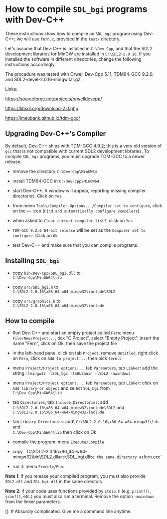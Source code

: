 <!---

  Convert this file with:

  pandoc -V urlcolor=blue howto_Dev-Cpp.md -o howto_Dev-Cpp.pdf

--->

How to compile `SDL_bgi` programs with Dev-C++
==============================================

These instructions show how to compile an `SDL_bgi` program using
Dev-C++; we will use `fern.c`, provided in the `test/` directory.

Let's assume that Dev-C++ is installed in `C:\Dev-Cpp`, and that the
SDL2 development libraries for MinGW are installed in
`C:\SDL2-2.0.16`. If you installed the software in different
directories, change the following instructions accordingly.

The procedure was tested with Orwell Dev-Cpp 5.11, TDM64-GCC 9.2.0,
and SDL2-devel-2.0.16-mingw.tar.gz.

Links:

<https://sourceforge.net/projects/orwelldevcpp/>

<https://libsdl.org/download-2.0.php>

<https://jmeubank.github.io/tdm-gcc/>


Upgrading Dev-C++'s Compiler
----------------------------

By default, Dev-C++ ships with TDM-GCC 4.9.2; this is a very old
version of `gcc` that is not compatible with current SDL2 development
libraries. To compile `SDL_bgi` programs, you must upgrade TDM-GCC to
a newer release.

- remove the directory `C:\Dev-Cpp\MinGW64`

- install TDM64-GCC in `C:\Dev-Cpp\MinGW64`

- start Dev-C++. A window will appear, reporting missing compiler 
  directories. Click on `Yes`

- from menu `Tools/Compiler Options.../Compiler set to configure`, 
  click on the `++` icon (`Find and automatically configure compilers`)

- when asked to `Clear current compiler list?`, click on `Yes`

- `TDM-GCC 9.2.0 64-bit release` will be set as the `Compiler set to
  configure`. Click on `Ok`

- test Dev-C++ and make sure that you can compile programs.


Installing `SDL_bgi`
--------------------

- copy `bin/Dev-Cpp/SDL_bgi.dll` to\
  `C:\Dev-Cpp\MinGW64\lib`

- copy `src/SDL_bgi.h` to\
  `C:\SDL2-2.0.16\x86_64-w64-mingw32\include\SDL2`

- copy `src/graphics.h` to\
  `C:\SDL2-2.0.16\x86_64-w64-mingw32\include`


How to compile
--------------

- Run Dev-C++ and start an empty project called `Fern`: menu
  `File/New/Project...`, tick "C Project", select "Empty Project",
  insert the name "Fern", click on Ok, then save the project file

- in the left-hand pane, click on tab `Project`, remove `Untitled`,
  right click on `Fern`, click on `Add to project...`, then pick `fern.c`

- menu `Project/Project options...`, tab `Parameters`, tab `Linker`:
  add the string `-lmingw32 -lSDL_bgi -lSDL2main -lSDL2 -mwindows`

- menu `Project/Project options...`, tab `Parameters`, tab `Linker`:
  click on `Add library or object` and select `SDL_bgi` from\
  `C:\Dev-Cpp\MinGW64\lib`

- tab `Directories`, tab `Include Directories`: add\
  `C:\SDL2-2.0.16\x86_64-w64-mingw32\include\SDL2` and\
  `C:\SDL2-2.0.16\x86_64-w64-mingw32\include`

- tab `Library Directories`: add\ 
  `C:\SDL2-2.0.16\x86_64-w64-mingw32\lib` and\
  `C:\Dev-Cpp\MinGW64\lib` then click on Ok

- compile the program: menu `Execute/Compile`

- copy ``C:\SDL2-2.0.16\x86_64-w64-mingw32\bin\SDL2.dll` and\
 `SDL_bgi.dll` to the same directory as `fern.exe`

- run it: menu `Execute/Run`.

**Note 1**: if you release your compiled program, you must
also provide `SDL2.dll` and `SDL_bgi.dll` in the same directory.

**Note 2**: if your code uses functions provided by `stdio.h` (e.g.
`printf()`, `scanf()`, etc.) you must also run a terminal. Remove the
option `-mwindows` from the linker parameters.


[]: # Absurdly complicated. Give me a command line anytime.
